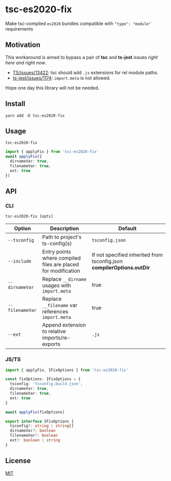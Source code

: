 # tsc-es2020-fix
Make tsc-compiled `es2020` bundles compatible with `"type": "module"` requirements

## Motivation
This workaround is aimed to bypass a pair of **tsc** and **ts-jest** issues _right here and right now_. 
* [TS/issues/13422](https://github.com/microsoft/TypeScript/issues/13422): tsc should add `.js` extensions for rel module paths.
* [ts-jest/issues/1174](https://github.com/kulshekhar/ts-jest/issues/1174): `import.meta` is not allowed.

Hope one day this library will not be needed.

## Install
```shell
yarn add -D tsc-es2020-fix
```

## Usage
```shell
tsc-es2020-fix
```

```typescript
import { applyFix } from 'tsc-es2020-fix'
await applyFix({
  dirnameVar: true,
  filenameVar: true,
  ext: true
})
```

## API
### CLI
```shell
tsc-es2020-fix [opts]
```
| Option | Description | Default
|---|---|---|
|`--tsconfig`| Path to project's ts-config(s) | `tsconfig.json`
|`--include` | Entry points where compiled files are placed for modification | If not specified inherited from tsconfig.json **compilerOptions.outDir**
|`--dirnameVar` | Replace `__dirname` usages with `import.meta` | true
|`--filenameVar` | Replace `__filename` var references `import.meta` | true
|`--ext` | Append extension to relative imports/re-exports | `.js`

### JS/TS
```ts
import { applyFix, IFixOptions } from 'tsc-es2020-fix'

const fixOptions: IFixOptions = {
  tsconfig: 'tsconfig.build.json',
  dirnameVar: true,
  filenameVar: true,
  ext: true
}

await applyFix(fixOptions)
```
```typescript
export interface IFixOptions {
  tsconfig?: string | string[]
  dirnameVar?: boolean
  filenameVar?: boolean
  ext?: boolean | string
}
```

## License
[MIT](./LICENSE)
